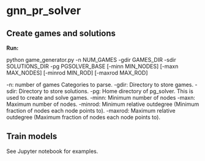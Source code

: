 # gnn_pr_solver

## Create games and solutions

**Run:** 

python game_generator.py -n NUM_GAMES -gdir GAMES_DIR -sdir SOLUTIONS_DIR -pg PGSOLVER_BASE [-minn MIN_NODES]
                             [-maxn MAX_NODES] [-minrod MIN_ROD] [-maxrod MAX_ROD]

  -n: number of games
                        Categories to parse.
  -gdir: Directory to store games.
  -sdir: Directory to store solutions.
  -pg: Home directory of pg_solver. This is used to create and solve games.
  -minn: Minimum number of nodes
  -maxn: Maximum number of nodes.
  -minrod: Minimum relative outdegree (Minimum fraction of nodes each node points to).
  -maxrod: Maximum relative outdegree (Maximum fraction of nodes each node points to).

## Train models 

See Jupyter notebook for examples.
